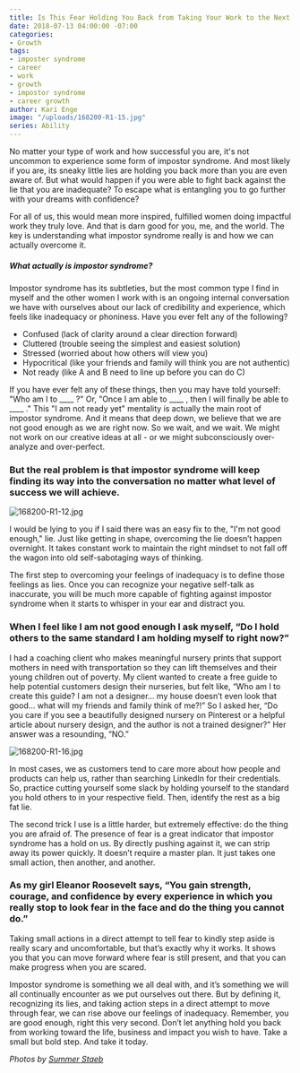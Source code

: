 ```yaml
---
title: Is This Fear Holding You Back from Taking Your Work to the Next Level?
date: 2018-07-13 04:00:00 -07:00
categories:
- Growth
tags:
- imposter syndrome
- career
- work
- growth
- impostor syndrome
- career growth
author: Kari Enge
image: "/uploads/168200-R1-15.jpg"
series: Ability
---
```


No matter your type of work and how successful you are, it's not uncommon to experience some form of impostor syndrome. And most likely if you are, its sneaky little lies are holding you back more than you are even aware of. But what would happen if you were able to fight back against the lie that you are inadequate? To escape what is entangling you to go further with your dreams with confidence?

For all of us, this would mean more inspired, fulfilled women doing impactful work they truly love. And that is darn good for you, me, and the world. The key is understanding what impostor syndrome really is and how we can actually overcome it.

##### What actually is impostor syndrome?

Impostor syndrome has its subtleties, but the most common type I find in myself and the other women I work with is an ongoing internal conversation we have with ourselves about our lack of credibility and experience, which feels like inadequacy or phoniness. Have you ever felt any of the following?

- Confused (lack of clarity around a clear direction forward)  
- Cluttered (trouble seeing the simplest and easiest solution)  
- Stressed (worried about how others will view you)  
- Hypocritical (like your friends and family will think you are not authentic)  
- Not ready (like A and B need to line up before you can do C)

If you have ever felt any of these things, then you may have told yourself: "Who am I to ____ ?" Or, "Once I am able to ____ , then I will finally be able to ____ ." This "I am not ready yet" mentality is actually the main root of impostor syndrome. And it means that deep down, we believe that we are not good enough as we are right now. So we wait, and we wait. We might not work on our creative ideas at all - or we might subconsciously over-analyze and over-perfect. 

### But the real problem is that impostor syndrome will keep finding its way into the conversation no matter what level of success we will achieve. 

![168200-R1-12.jpg](/uploads/168200-R1-12.jpg)

I would be lying to you if I said there was an easy fix to the, "I'm not good enough," lie. Just like getting in shape, overcoming the lie doesn’t happen overnight. It takes constant work to maintain the right mindset to not fall off the wagon into old self-sabotaging ways of thinking. 

The first step to overcoming your feelings of inadequacy is to define those feelings as lies. Once you can recognize your negative self-talk as inaccurate, you will be much more capable of fighting against impostor syndrome when it starts to whisper in your ear and distract you. 

### When I feel like I am not good enough I ask myself, “Do I hold others to the same standard I am holding myself to right now?” 

I had a coaching client who makes meaningful nursery prints that support mothers in need with transportation so they can lift themselves and their young children out of poverty. My client wanted to create a free guide to help potential customers design their nurseries, but felt like, “Who am I to create this guide? I am not a designer… my house doesn’t even look that good… what will my friends and family think of me?!” So I asked her, “Do you care if you see a beautifully designed nursery on Pinterest or a helpful article about nursery design, and the author is not a trained designer?” Her answer was a resounding, “NO.”

![168200-R1-16.jpg](/uploads/168200-R1-16.jpg)

In most cases, we as customers tend to care more about how people and products can help us, rather than searching LinkedIn for their credentials. So, practice cutting yourself some slack by holding yourself to the standard you hold others to in your respective field. Then, identify the rest as a big fat lie.

The second trick I use is a little harder, but extremely effective: do the thing you are afraid of. The presence of fear is a great indicator that impostor syndrome has a hold on us. By directly pushing against it, we can strip away its power quickly. It doesn’t require a master plan. It just takes one small action, then another, and another.

### As my girl Eleanor Roosevelt says, “You gain strength, courage, and confidence by every experience in which you really stop to look fear in the face and do the thing you cannot do.” 

Taking small actions in a direct attempt to tell fear to kindly step aside is really scary and uncomfortable, but that’s exactly why it works. It shows you that you can move forward where fear is still present, and that you can make progress when you are scared.

Impostor syndrome is something we all deal with, and it’s something we will all continually encounter as we put ourselves out there. But by defining it, recognizing its lies, and taking action steps in a direct attempt to move through fear, we can rise above our feelings of inadequacy. Remember, you are good enough, right this very second. Don’t let anything hold you back from working toward the life, business and impact you wish to have. Take a small but bold step. And take it today.

_Photos by [Summer Staeb](https://www.summerstaeb.com/)_ 